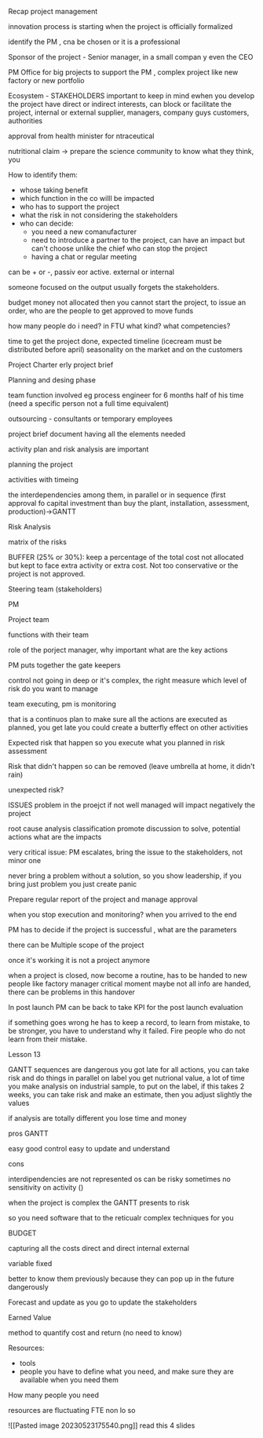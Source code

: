 Recap project management 

innovation process is starting when the project is officially formalized

identify the PM , cna be chosen or it is a professional

Sponsor of the project - Senior manager, in a small compan y even the CEO 

PM Office for big projects to support the PM , complex project like new factory or new portfolio

Ecosystem - STAKEHOLDERS important to keep in mind ewhen you develop the project have direct or indirect interests, can block or facilitate the project, internal or external supplier, 
managers, company guys
customers, authorities

approval from health minister for ntraceutical

nutritional claim -> prepare the science community to know what they think, you 

How to identify them:
- whose taking benefit
- which function in the co willl be impacted 
- who has to support the project
- what the risk in not considering the stakeholders
- who can decide:
	- you need a new comanufacturer
	- need to introduce a partner to the project, can have an impact but can't choose unlike the chief who can stop the project
	- having a chat or regular meeting 

can be + or -, passiv eor active. external or internal

someone focused on the output usually forgets the stakeholders.

budget 
money not allocated then you cannot start the project, to issue an order, who are the people to get approved to move funds

how many people do i need? in FTU what kind? what competencies?

time to get the project done, expected timeline (icecream must be distributed before april) seasonality on the market and on the customers

Project Charter 
erly project brief

Planning and desing phase

team
function involved
eg
process engineer for 6 months half of his time (need a specific person not a full time equivalent)

outsourcing - consultants or temporary employees

project brief document having all the elements needed

activity plan and risk analysis are important

planning the project

activities with timeing 

the interdependencies among them, in parallel or in sequence (first approval fo capital investment than buy the plant, installation, assessment, production)->GANTT 

Risk Analysis 

matrix of the risks

BUFFER (25% or 30%): 
keep a percentage of the total cost not allocated but kept to face extra activity or extra cost.
Not too conservative or the project is not approved. 

Steering team (stakeholders)

PM

Project team

functions with their team

role of the porject manager, why important what are the key actions

PM puts together the gate keepers 

control not going in deep or it's complex, the right measure
which level of risk do you want to manage

team executing, pm is monitoring

that is a continuos plan to make sure all the actions are executed as planned, 
you get late you could create a butterfly effect on other activities

Expected risk that happen so you execute what you planned in risk assessment 

Risk that didn't happen so can be removed
(leave umbrella at home, it didn't rain)

unexpected risk?

ISSUES
problem in the proejct if not well managed will impact negatively the project

root cause
analysis classification promote discussion to solve, potential actions what are the impacts

very critical issue:
PM escalates, bring the issue to the stakeholders, not minor one

never bring a problem without a solution, so you show leadership, if you bring just problem you just create panic

Prepare regular report of the project and manage approval

when you stop execution and monitoring? when you arrived to the end

PM has to decide if the project is successful , what are the parameters

there can be
Multiple scope of the project

once it's working it is not a project anymore

when a project is closed, 
now become a routine, has to be handed to new people like factory manager
critical moment
maybe not all info are handed, there can be problems in this 
handover

In post launch PM can be back to take KPI for the post launch evaluation

if something goes wrong he has to keep a record, to learn from mistake, to be stronger, you have to understand why it failed.
Fire people who do not learn from their mistake.

Lesson 13

GANTT
sequences are dangerous you got late for all actions, you can take risk and do things in parallel on label you get nutrional value, a lot of time you make analysis on industrial sample, to put on the label, if this takes 2 weeks, you can take risk and make an estimate, then you adjust slightly the values

if analysis are totally different you lose time and money

pros GANTT

easy
good control
easy to update and understand

cons

interdipendencies are not represented os can be risky sometimes
no sensitivity on activity ()

when the project is complex the GANTT presents to risk

so you need software that to the reticualr complex techniques for you

BUDGET

capturing all the costs direct and direct
internal external

variable fixed

better to know them previously because they can pop up in the future dangerously

Forecast and update as you go to update the stakeholders 

Earned Value

method to quantify cost and return (no need to know)

Resources:
- tools
- people
you have to define what you need, and make sure they are available when you need them

How many people you need

resources are fluctuating FTE non lo so

![[Pasted image 20230523175540.png]]
read this 4 slides



